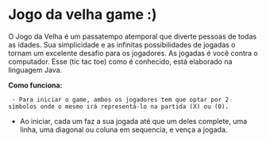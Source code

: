  #                                     Jogo da velha game :)
  O Jogo da Velha é um passatempo atemporal que diverte pessoas de todas as idades. Sua simplicidade e as infinitas possibilidades de jogadas o tornam um excelente desafio para os jogadores. As jogadas é você contra o computador. Esse (tic tac toe) como é conhecido, está elaborado na linguagem Java.

  **Como funciona:**
  
     - Para iniciar o game, ambos os jogadores tem que optar por 2 símbolos onde o mesmo irá representá-lo na partida (X) ou (0).
   - Ao iniciar, cada um faz a sua jogada até que um deles complete, uma linha, uma diagonal ou coluna em sequencia, e vença a jogada.


